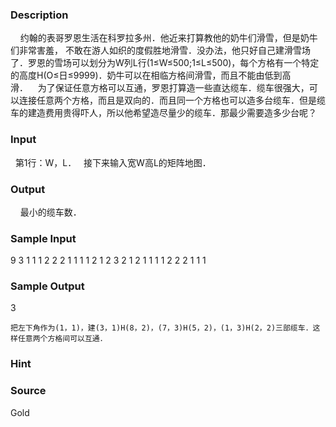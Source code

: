 
### Description
    约翰的表哥罗恩生活在科罗拉多州．他近来打算教他的奶牛们滑雪，但是奶牛们非常害羞，
不敢在游人如织的度假胜地滑雪．没办法，他只好自己建滑雪场了．罗恩的雪场可以划分为W列L行(1≤W≤500;1≤L≤500)，每个方格有一个特定的高度H(O≤日≤9999)．奶牛可以在相临方格间滑雪，而且不能由低到高滑．    为了保证任意方格可以互通，罗恩打算造一些直达缆车．缆车很强大，可以连接任意两个方格，而且是双向的．而且同一个方格也可以造多台缆车．但是缆车的建造费用贵得吓人，所以他希望造尽量少的缆车．那最少需要造多少台呢？
### Input
  第1行：W，L．
  接下来输入宽W高L的矩阵地图．
### Output
    最小的缆车数．
### Sample Input
9 3
1 1 1 2 2 2 1 1 1
1 2 1 2 3 2 1 2 1
1 1 1 2 2 2 1 1 1
### Sample Output
3

    把左下角作为(1，1)，建(3，1)H(8，2)，(7，3)H(5，2)，(1，3)H(2，2)三部缆车．这样任意两个方格间可以互通．

### Hint

### Source
Gold